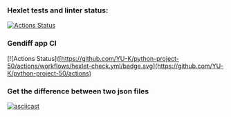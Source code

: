 ### Hexlet tests and linter status:
[![Actions Status](https://github.com/YU-K/python-project-50/actions/workflows/hexlet-check.yml/badge.svg)](https://github.com/YU-K/python-project-50/actions)

### Gendiff app CI
[![Actions Status]([https://github.com/YU-K/python-project-50/actions/workflows/hexlet-check.yml/badge.svg](https://github.com/YU-K/python-project-50/actions)



### Get the difference between two json files
[![asciicast](https://asciinema.org/a/opJlsgOBM8cwyZ2shqRLoZUmF.svg)](https://asciinema.org/a/opJlsgOBM8cwyZ2shqRLoZUmF)
